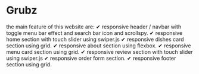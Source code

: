 # Grubz
the main feature of this website are:
✔ responsive header / navbar with toggle menu bar effect and search bar icon and scrollspy.
✔ responsive home section with touch slider using swiper.js
✔ responsive dishes card section using grid.
✔ responsive about section using flexbox.
✔ responsive menu card section using grid.
✔ responsive review section with touch slider using swiper.js
✔ responsive order form section.
✔ responsive footer section using grid.
